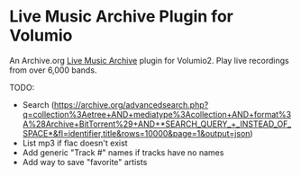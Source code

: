 # Live Music Archive Plugin for Volumio
An Archive.org [Live Music Archive](https://archive.org/details/etree) plugin for Volumio2. Play live recordings from over 6,000 bands.

TODO:
- Search (https://archive.org/advancedsearch.php?q=collection%3Aetree+AND+mediatype%3Acollection+AND+format%3A%28Archive+BitTorrent%29+AND+*SEARCH_QUERY_+_INSTEAD_OF_SPACE*&fl=identifier,title&rows=10000&page=1&output=json)
- List mp3 if flac doesn't exist
- Add generic "Track #" names if tracks have no names
- Add way to save "favorite" artists
